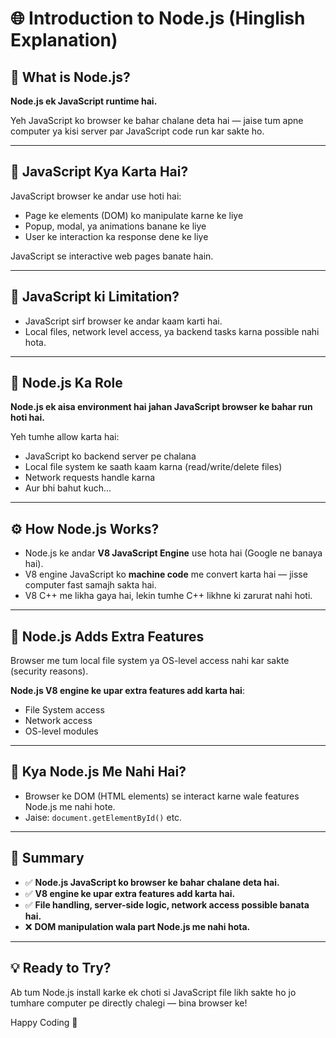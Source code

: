 # 🌐 Introduction to Node.js (Hinglish Explanation)

## 🔰 What is Node.js?

**Node.js ek JavaScript runtime hai.**

Yeh JavaScript ko browser ke bahar chalane deta hai — jaise tum apne computer ya kisi server par JavaScript code run kar sakte ho.

---

## 🧠 JavaScript Kya Karta Hai?

JavaScript browser ke andar use hoti hai:

- Page ke elements (DOM) ko manipulate karne ke liye
- Popup, modal, ya animations banane ke liye
- User ke interaction ka response dene ke liye

JavaScript se interactive web pages banate hain.

---

## 🧱 JavaScript ki Limitation?

- JavaScript sirf browser ke andar kaam karti hai.
- Local files, network level access, ya backend tasks karna possible nahi hota.

---

## 🚀 Node.js Ka Role

**Node.js ek aisa environment hai jahan JavaScript browser ke bahar run hoti hai.**

Yeh tumhe allow karta hai:

- JavaScript ko backend server pe chalana
- Local file system ke saath kaam karna (read/write/delete files)
- Network requests handle karna
- Aur bhi bahut kuch...

---

## ⚙️ How Node.js Works?

- Node.js ke andar **V8 JavaScript Engine** use hota hai (Google ne banaya hai).
- V8 engine JavaScript ko **machine code** me convert karta hai — jisse computer fast samajh sakta hai.
- V8 C++ me likha gaya hai, lekin tumhe C++ likhne ki zarurat nahi hoti.

---

## 🔧 Node.js Adds Extra Features

Browser me tum local file system ya OS-level access nahi kar sakte (security reasons).

**Node.js V8 engine ke upar extra features add karta hai**:

- File System access
- Network access
- OS-level modules

---

## 🚫 Kya Node.js Me Nahi Hai?

- Browser ke DOM (HTML elements) se interact karne wale features Node.js me nahi hote.
- Jaise: `document.getElementById()` etc.

---

## 🧾 Summary

- ✅ **Node.js JavaScript ko browser ke bahar chalane deta hai.**
- ✅ **V8 engine ke upar extra features add karta hai.**
- ✅ **File handling, server-side logic, network access possible banata hai.**
- ❌ **DOM manipulation wala part Node.js me nahi hota.**

---

## 💡 Ready to Try?

Ab tum Node.js install karke ek choti si JavaScript file likh sakte ho jo tumhare computer pe directly chalegi — bina browser ke!

Happy Coding 🚀
